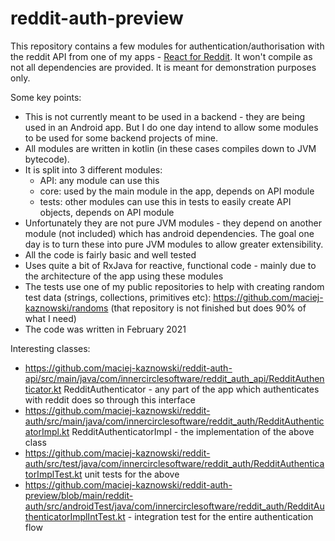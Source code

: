 # reddit-auth-preview
This repository contains a few modules for authentication/authorisation with the reddit API from one of my apps - [React for Reddit](https://play.google.com/store/apps/details?id=com.innercirclesoftware.reddit&hl=en&gl=US). It won't compile as not all dependencies are provided. It is meant for demonstration purposes only.


Some key points:

- This is not currently meant to be used in a backend - they are being used in an Android app. But I do one day intend to allow some modules to be used for some backend projects of mine.
- All modules are written in kotlin (in these cases compiles down to JVM bytecode). 
- It is split into 3 different modules:
  - API: any module can use this
  - core: used by the main module in the app, depends on API module
  - tests: other modules can use this in tests to easily create API objects, depends on API module
- Unfortunately they are not pure JVM modules - they depend on another module (not included) which has android dependencies. The goal one day is to turn these into pure JVM modules to allow greater extensibility.
- All the code is fairly basic and well tested
- Uses quite a bit of RxJava for reactive, functional code - mainly due to the architecture of the app using these modules
- The tests use one of my public repositories to help with creating random test data (strings, collections, primitives etc): https://github.com/maciej-kaznowski/randoms (that repository is not finished but does 90% of what I need)
- The code was written in February 2021


Interesting classes:
- https://github.com/maciej-kaznowski/reddit-auth-api/src/main/java/com/innercirclesoftware/reddit_auth_api/RedditAuthenticator.kt RedditAuthenticator - any part of the app which authenticates with reddit does so through this interface
- https://github.com/maciej-kaznowski/reddit-auth/src/main/java/com/innercirclesoftware/reddit_auth/RedditAuthenticatorImpl.kt RedditAuthenticatorImpl - the implementation of the above class
- https://github.com/maciej-kaznowski/reddit-auth/src/test/java/com/innercirclesoftware/reddit_auth/RedditAuthenticatorImplTest.kt unit tests for the above
- https://github.com/maciej-kaznowski/reddit-auth-preview/blob/main/reddit-auth/src/androidTest/java/com/innercirclesoftware/reddit_auth/RedditAuthenticatorImplIntTest.kt - integration test for the entire authentication flow
